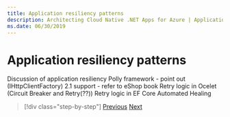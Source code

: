 ```yaml
---
title: Application resiliency patterns
description: Architecting Cloud Native .NET Apps for Azure | Application resiliency patterns
ms.date: 06/30/2019
---
```

# Application resiliency patterns

Discussion of application resiliency
Polly framework - point out (IHttpClientFactory) 2.1 support - refer to eShop book
Retry logic in Ocelet (Circuit Breaker and Retry(??))
Retry logic in EF Core
Automated Healing



>[!div class="step-by-step"]
>[Previous](index.md)
>[Next](../index.md)
